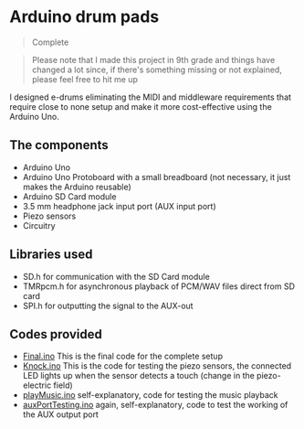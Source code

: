 # Arduino drum pads
> Complete

> Please note that I made this project in 9th grade and things have changed a lot since, if there's something missing or not explained, please feel free to hit me up

I designed e-drums eliminating the MIDI and middleware requirements that require close to none setup and make it more cost-effective using the Arduino Uno.

## The components
- Arduino Uno
- Arduino Uno Protoboard with a small breadboard (not necessary, it just makes the Arduino reusable)
- Arduino SD Card module
- 3.5 mm headphone jack input port (AUX input port)
- Piezo sensors
- Circuitry 

## Libraries used
- SD.h for communication with the SD Card module
- TMRpcm.h for asynchronous playback of PCM/WAV files direct from SD card
- SPI.h for outputting the signal to the AUX-out

## Codes provided
- [Final.ino](https://github.com/KrishSkywalker/ArduinoDrumPads/blob/master/Codes%20and%20components/Arduino_drums_final/Arduino_drums_final.ino) This is the final code for the complete setup
- [Knock.ino](https://github.com/KrishSkywalker/ArduinoDrumPads/blob/master/Codes%20and%20components/knock/knock.ino) This is the code for testing the piezo sensors, the connected LED lights up when the sensor detects a touch (change in the piezo-electric field)
- [playMusic.ino](https://github.com/KrishSkywalker/ArduinoDrumPads/blob/master/Codes%20and%20components/playMusic/playMusic.ino) self-explanatory, code for testing the music playback 
- [auxPortTesting.ino](https://github.com/KrishSkywalker/ArduinoDrumPads/blob/master/Codes%20and%20components/aux_port_testing/aux_port_testing.ino) again, self-explanatory, code to test the working of the AUX output port
